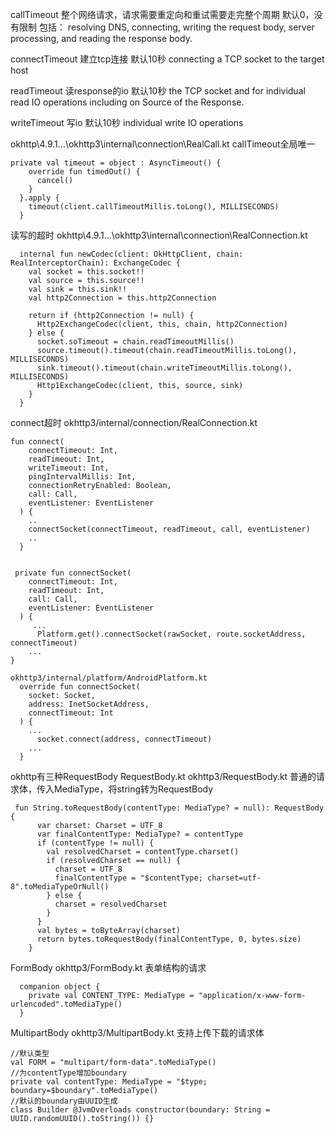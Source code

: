

callTimeout 整个网络请求，请求需要重定向和重试需要走完整个周期   默认0，没有限制
包括：
resolving DNS, connecting, writing the request body, server processing, and reading the response body.

connectTimeout 建立tcp连接  默认10秒
connecting a TCP socket to the target host

readTimeout 读response的io 默认10秒
the TCP socket and for individual read IO operations including on Source of the Response.

writeTimeout 写io 默认10秒
individual write IO operations



okhttp\4.9.1\...\okhttp3\internal\connection\RealCall.kt
callTimeout全局唯一
```
private val timeout = object : AsyncTimeout() {
    override fun timedOut() {
      cancel()
    }
  }.apply {
    timeout(client.callTimeoutMillis.toLong(), MILLISECONDS)
  }
```
读写的超时
okhttp\4.9.1\...\okhttp3\internal\connection\RealConnection.kt
```
  internal fun newCodec(client: OkHttpClient, chain: RealInterceptorChain): ExchangeCodec {
    val socket = this.socket!!
    val source = this.source!!
    val sink = this.sink!!
    val http2Connection = this.http2Connection

    return if (http2Connection != null) {
      Http2ExchangeCodec(client, this, chain, http2Connection)
    } else {
      socket.soTimeout = chain.readTimeoutMillis()
      source.timeout().timeout(chain.readTimeoutMillis.toLong(), MILLISECONDS)
      sink.timeout().timeout(chain.writeTimeoutMillis.toLong(), MILLISECONDS)
      Http1ExchangeCodec(client, this, source, sink)
    }
  }
```
connect超时
okhttp3/internal/connection/RealConnection.kt
```
fun connect(
    connectTimeout: Int,
    readTimeout: Int,
    writeTimeout: Int,
    pingIntervalMillis: Int,
    connectionRetryEnabled: Boolean,
    call: Call,
    eventListener: EventListener
  ) {
    ..
    connectSocket(connectTimeout, readTimeout, call, eventListener)
    ..
  }
  

 private fun connectSocket(
    connectTimeout: Int,
    readTimeout: Int,
    call: Call,
    eventListener: EventListener
  ) {
     ...
      Platform.get().connectSocket(rawSocket, route.socketAddress, connectTimeout)
    ...
}  

okhttp3/internal/platform/AndroidPlatform.kt
  override fun connectSocket(
    socket: Socket,
    address: InetSocketAddress,
    connectTimeout: Int
  ) {
    ...
      socket.connect(address, connectTimeout)
    ...
  }
```


okhttp有三种RequestBody
RequestBody.kt   okhttp3/RequestBody.kt  普通的请求体，传入MediaType，将string转为RequestBody
```
 fun String.toRequestBody(contentType: MediaType? = null): RequestBody {
      var charset: Charset = UTF_8
      var finalContentType: MediaType? = contentType
      if (contentType != null) {
        val resolvedCharset = contentType.charset()
        if (resolvedCharset == null) {
          charset = UTF_8
          finalContentType = "$contentType; charset=utf-8".toMediaTypeOrNull()
        } else {
          charset = resolvedCharset
        }
      }
      val bytes = toByteArray(charset)
      return bytes.toRequestBody(finalContentType, 0, bytes.size)
    }
```
FormBody  okhttp3/FormBody.kt  表单结构的请求
```
  companion object {
    private val CONTENT_TYPE: MediaType = "application/x-www-form-urlencoded".toMediaType()
  }
```
MultipartBody okhttp3/MultipartBody.kt
支持上传下载的请求体
```
//默认类型
val FORM = "multipart/form-data".toMediaType()
//为contentType增加boundary
private val contentType: MediaType = "$type; boundary=$boundary".toMediaType()
//默认的boundary由UUID生成
class Builder @JvmOverloads constructor(boundary: String = UUID.randomUUID().toString()) {}
```